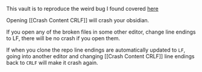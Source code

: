 This vault is to reproduce the weird bug I found covered [here](https://forum.obsidian.md/t/obsidian-crashes-in-very-specific-circumstances-due-to-lf-vs-crlf/85190)

Opening [[Crash Content CRLF]] will crash your obsidian. 

If you open any of the broken files in some other editor, change line endings to LF, there will be no crash if you open them.

If when you clone the repo line endings are automatically updated to `LF`, going into another editor and changing [[Crash Content CRLF]] line endings back to `CRLF` will make it crash again.
